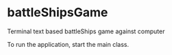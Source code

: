 # battleShipsGame
Terminal text based battleShips game against computer


To run the application, start the main class.

